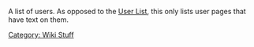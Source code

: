 A list of users. As opposed to the [User
List](Special:listusers.md "wikilink"), this only lists user pages that
have text on them.

[Category: Wiki Stuff](Category:_Wiki_Stuff "wikilink")
